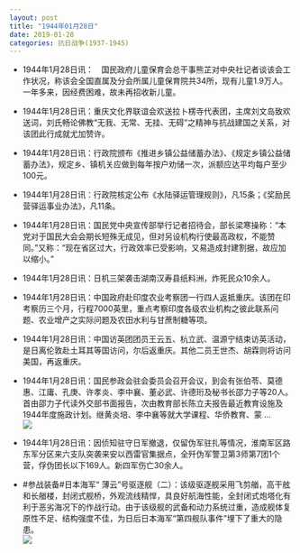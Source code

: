 ```yaml
---
layout: post
title: "1944年01月28日"
date: 2019-01-28
categories: 抗日战争(1937-1945)
---
```


<meta name="referrer" content="no-referrer" />

- 1944年1月28日讯：　国民政府儿童保育会总干事熊芷对中央社记者谈该会工作状况，称该会全国直属及分会所属儿童保育院共34所，现有儿童1.9万人。一年多来，因经费困难，故未再招收新儿童。 

- 1944年1月28日讯：重庆文化界联谊会欢送拉卜楞寺代表团，主席刘文岛致欢送词，刘氏畅论佛教“无我、无常、无挂、无碍”之精神与抗战建国之关系，对该团此行成就尤加赞许。 

- 1944年1月28日讯：行政院颁布《推进乡镇公益储蓄办法》、《规定乡镇公益储蓄办法》，规定乡、镇机关应做到每年按户劝储一次，派额应达平均每户至少100元。 

- 1944年1月28日讯：行政院核定公布《水陆驿运管理规则》，凡15条；《奖励民营驿运事业办法》，凡11条。 

- 1944年1月28日讯：国民党中央宣传部举行记者招待会，部长梁寒操称：“本党对于国民大会会期长短殊无成见，但对另设机构行使最高政权，不能赞同。”又称：“现在省区过大，行政效率已受影响，又易造成封建割据，故应加以缩小。” 

- 1944年1月28日讯：日机三架袭击湖南汉寿县纸料洲，炸死民众10余人。 

- 1944年1月28日讯：中国政府赴印度农业考察团一行四人返抵重庆。该团在印考察历三个月，行程7000英里，重点考察印度各级农业机构之彼此联系问题、农业增产之实际问题及农田水利与甘蔗制糖等项。 

- 1944年1月28日讯：中国访英团团员王云五、杭立武、温源宁结束访英活动，是日离伦敦赴土耳其等国访问，尔后返重庆。其他二员王世杰、胡霖则将访问美国，再返重庆。 

- 1944年1月28日讯：国民参政会驻会委员会召开会议，到会有张伯苓、莫德惠、江庸、孔庚、许孝炎、李中襄、董必武、许德珩及秘书长邵力子等20人。首由邵力子代读外交部书面报告，次由教育部长陈立夫报告最近教育设施及1944年度施政计划。继黄炎培、李中襄等就大学课程、华侨教育、蒙 ... <br/><img src="https://wx2.sinaimg.cn/large/aca367d8ly1fzm5xptjtkj20c809zmx8.jpg" />

- 1944年1月28日讯：因侦知驻守日军撤退，仅留伪军驻扎等情况，淮南军区路东军分区来六支队突袭来安以西雷官集据点，全歼伪军警卫第3师第7团1个营，俘伪团长以下169人。新四军伤亡30余人。 

- #参战装备#日本海军“ 薄云”号驱逐舰（二）：该级驱逐舰采用飞剪艏，高干舷和长艏楼，封闭式舰桥，外观流线精悍，具良好航海性能，全封闭式炮塔化有利于恶劣海况下的作战行动。由于该级舰的武备和动力系统过重，造成舰体复原性不足、结构强度不佳，为日后日本海军“第四舰队事件”埋下了重大的隐患。 <br/><img src="https://wx3.sinaimg.cn/large/aca367d8ly1fzm2i355k5j21970u0ql0.jpg" />

